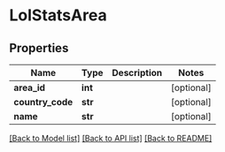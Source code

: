 # LolStatsArea

## Properties
Name | Type | Description | Notes
------------ | ------------- | ------------- | -------------
**area_id** | **int** |  | [optional] 
**country_code** | **str** |  | [optional] 
**name** | **str** |  | [optional] 

[[Back to Model list]](../README.md#documentation-for-models) [[Back to API list]](../README.md#documentation-for-api-endpoints) [[Back to README]](../README.md)


